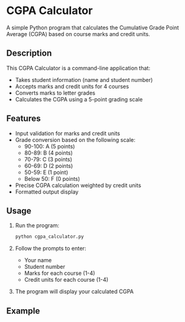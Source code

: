 # CGPA Calculator

A simple Python program that calculates the Cumulative Grade Point Average (CGPA) based on course marks and credit units.

## Description

This CGPA Calculator is a command-line application that:
- Takes student information (name and student number)
- Accepts marks and credit units for 4 courses
- Converts marks to letter grades
- Calculates the CGPA using a 5-point grading scale

## Features

- Input validation for marks and credit units
- Grade conversion based on the following scale:
  - 90-100: A (5 points)
  - 80-89: B (4 points)
  - 70-79: C (3 points)
  - 60-69: D (2 points)
  - 50-59: E (1 point)
  - Below 50: F (0 points)
- Precise CGPA calculation weighted by credit units
- Formatted output display

## Usage

1. Run the program:
   ```bash
   python cgpa_calculator.py
   ```

2. Follow the prompts to enter:
   - Your name
   - Student number
   - Marks for each course (1-4)
   - Credit units for each course (1-4)

3. The program will display your calculated CGPA

## Example
